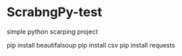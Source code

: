 # ScrabngPy-test
simple python scarping project



pip install beautifalsoup
pip install csv
pip install requests
